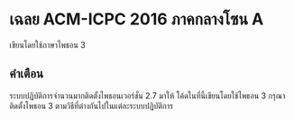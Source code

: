 # เฉลย ACM-ICPC 2016 ภาคกลางโซน A
เขียนโดยใช้ภาษาไพธอน 3

## คำเตือน
ระบบปฏิบัติการจำนวนมากติดตั้งไพธอนเวอร์ชั่น 2.7 มาให้ โค้ดในที่นี้เขียนโดยใช้ไพธอน 3 กรุณาติดตั้งไพธอน 3 ตามวิธีที่ต่างกันไปในแต่ละระบบปฏิบัติการ
